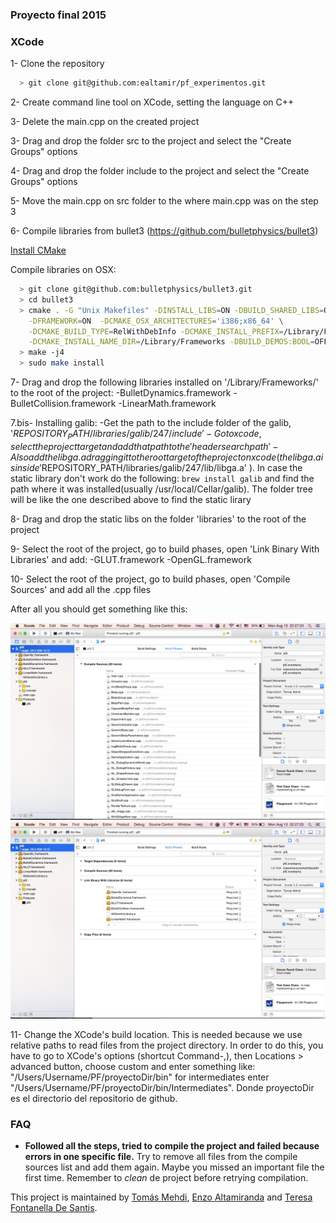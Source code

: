 ### Proyecto final 2015

### XCode ###

1- Clone the repository
  ```bash
    > git clone git@github.com:ealtamir/pf_experimentos.git
  ```

2- Create command line tool on XCode, setting the language on C++

3- Delete the main.cpp on the created project

3- Drag and drop the folder src to the project and select the "Create Groups" options

4- Drag and drop the folder include to the project and select the "Create Groups" options

5- Move the main.cpp on src folder to the where main.cpp was on the step 3

6- Compile libraries from bullet3 (https://github.com/bulletphysics/bullet3)
  
  [Install CMake](http://www.cmake.org/install/)

  Compile libraries on OSX:
  ```bash
    > git clone git@github.com:bulletphysics/bullet3.git
    > cd bullet3
    > cmake . -G "Unix Makefiles" -DINSTALL_LIBS=ON -DBUILD_SHARED_LIBS=ON \
      -DFRAMEWORK=ON  -DCMAKE_OSX_ARCHITECTURES='i386;x86_64' \
      -DCMAKE_BUILD_TYPE=RelWithDebInfo -DCMAKE_INSTALL_PREFIX=/Library/Frameworks \
      -DCMAKE_INSTALL_NAME_DIR=/Library/Frameworks -DBUILD_DEMOS:BOOL=OFF
    > make -j4
    > sudo make install
  ```

7- Drag and drop the following libraries installed on '/Library/Frameworks/' to the root of the project:
    -BulletDynamics.framework
    -BulletCollision.framework
    -LinearMath.framework

7.bis- Installing galib:
        -Get the path to the include folder of the galib, '$REPOSITORY_PATH/libraries/galib/247/include'
        -Go to xcode, select the project target and add that path to the 'header search path'
        -Also add the libga.a dragging it to the root target of the project on xcode ( the libga.a is inside '$REPOSITORY_PATH/libraries/galib/247/lib/libga.a' ).
       In case the static library don't work do the following:
          ```brew install galib```
          and find the path where it was installed(usually /usr/local/Cellar/galib). The folder tree will be like the one described above to find the static lirary

8- Drag and drop the static libs on the folder 'libraries' to the root of the project

9- Select the root of the project, go to build phases, open 'Link Binary With Libraries' and add:
    -GLUT.framework
    -OpenGL.framework

10- Select the root of the project, go to build phases, open 'Compile Sources' and add all the .cpp files

After all you should get something like this:

![alt tag](https://raw.githubusercontent.com/ealtamir/pf_experimentos/start-genetic-algorithm/readme1.png)
![alt tag](https://raw.githubusercontent.com/ealtamir/pf_experimentos/start-genetic-algorithm/readme2.png)

11- Change the XCode's build location. This is needed because we use relative paths to read files
from the project directory. In order to do this, you have to go to XCode's options (shortcut Command-,), 
then Locations > advanced button, choose custom and enter something like: "/Users/Username/PF/proyectoDir/bin"
for intermediates enter "/Users/Username/PF/proyectoDir/bin/Intermediates". Donde proyectoDir es el directorio del 
repositorio de github.

### FAQ ###

- **Followed all the steps, tried to compile the project and failed because errors in one specific file.**
Try to remove all files from the compile sources list and add them again. Maybe you missed an important
file the first time. Remember to *clean* de project before retrying compilation.

This project is maintained by [Tomás Mehdi](https://github.com/tomymehdi), [Enzo Altamiranda](https://github.com/ealtamir) and [Teresa Fontanella De Santis](https://github.com/TereFDS).
